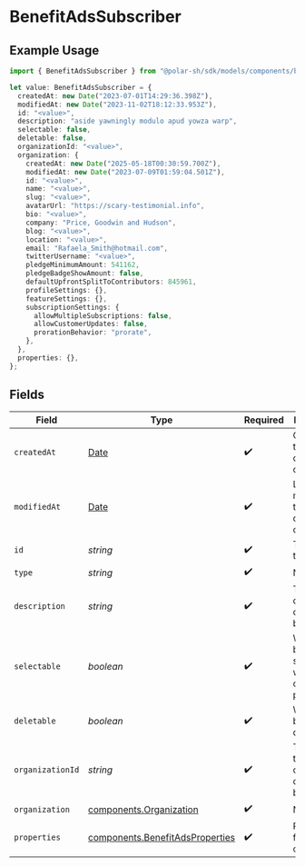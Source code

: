 # BenefitAdsSubscriber

## Example Usage

```typescript
import { BenefitAdsSubscriber } from "@polar-sh/sdk/models/components/benefitadssubscriber.js";

let value: BenefitAdsSubscriber = {
  createdAt: new Date("2023-07-01T14:29:36.398Z"),
  modifiedAt: new Date("2023-11-02T18:12:33.953Z"),
  id: "<value>",
  description: "aside yawningly modulo apud yowza warp",
  selectable: false,
  deletable: false,
  organizationId: "<value>",
  organization: {
    createdAt: new Date("2025-05-18T00:30:59.700Z"),
    modifiedAt: new Date("2023-07-09T01:59:04.501Z"),
    id: "<value>",
    name: "<value>",
    slug: "<value>",
    avatarUrl: "https://scary-testimonial.info",
    bio: "<value>",
    company: "Price, Goodwin and Hudson",
    blog: "<value>",
    location: "<value>",
    email: "Rafaela_Smith@hotmail.com",
    twitterUsername: "<value>",
    pledgeMinimumAmount: 541162,
    pledgeBadgeShowAmount: false,
    defaultUpfrontSplitToContributors: 845961,
    profileSettings: {},
    featureSettings: {},
    subscriptionSettings: {
      allowMultipleSubscriptions: false,
      allowCustomerUpdates: false,
      prorationBehavior: "prorate",
    },
  },
  properties: {},
};
```

## Fields

| Field                                                                                         | Type                                                                                          | Required                                                                                      | Description                                                                                   |
| --------------------------------------------------------------------------------------------- | --------------------------------------------------------------------------------------------- | --------------------------------------------------------------------------------------------- | --------------------------------------------------------------------------------------------- |
| `createdAt`                                                                                   | [Date](https://developer.mozilla.org/en-US/docs/Web/JavaScript/Reference/Global_Objects/Date) | :heavy_check_mark:                                                                            | Creation timestamp of the object.                                                             |
| `modifiedAt`                                                                                  | [Date](https://developer.mozilla.org/en-US/docs/Web/JavaScript/Reference/Global_Objects/Date) | :heavy_check_mark:                                                                            | Last modification timestamp of the object.                                                    |
| `id`                                                                                          | *string*                                                                                      | :heavy_check_mark:                                                                            | The ID of the benefit.                                                                        |
| `type`                                                                                        | *string*                                                                                      | :heavy_check_mark:                                                                            | N/A                                                                                           |
| `description`                                                                                 | *string*                                                                                      | :heavy_check_mark:                                                                            | The description of the benefit.                                                               |
| `selectable`                                                                                  | *boolean*                                                                                     | :heavy_check_mark:                                                                            | Whether the benefit is selectable when creating a product.                                    |
| `deletable`                                                                                   | *boolean*                                                                                     | :heavy_check_mark:                                                                            | Whether the benefit is deletable.                                                             |
| `organizationId`                                                                              | *string*                                                                                      | :heavy_check_mark:                                                                            | The ID of the organization owning the benefit.                                                |
| `organization`                                                                                | [components.Organization](../../models/components/organization.md)                            | :heavy_check_mark:                                                                            | N/A                                                                                           |
| `properties`                                                                                  | [components.BenefitAdsProperties](../../models/components/benefitadsproperties.md)            | :heavy_check_mark:                                                                            | Properties for a benefit of type `ads`.                                                       |